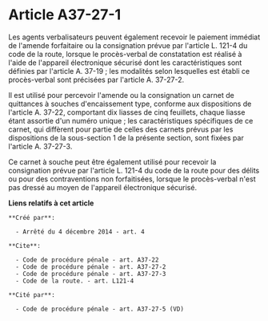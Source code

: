 # Article A37-27-1

Les agents verbalisateurs peuvent également recevoir le paiement immédiat de l'amende forfaitaire ou la consignation prévue
par l'article L. 121-4 du code de la route, lorsque le procès-verbal de constatation est réalisé à l'aide de l'appareil
électronique sécurisé dont les caractéristiques sont définies par l'article A. 37-19 ; les modalités selon lesquelles est
établi ce procès-verbal sont précisées par l'article A. 37-27-2. 

Il est utilisé pour percevoir l'amende ou la consignation un carnet de quittances à souches d'encaissement type, conforme aux
dispositions de l'article A. 37-22, comportant dix liasses de cinq feuillets, chaque liasse étant assortie d'un numéro
unique ; les caractéristiques spécifiques de ce carnet, qui diffèrent pour partie de celles des carnets prévus par les
dispositions de la sous-section 1 de la présente section, sont fixées par l'article A. 37-27-3. 

Ce carnet à souche peut être également utilisé pour recevoir la consignation prévue par l'article L. 121-4 du code de la
route pour des délits ou pour des contraventions non forfaitisées, lorsque le procès-verbal n'est pas dressé au moyen de
l'appareil électronique sécurisé.

**Liens relatifs à cet article**

	**Créé par**:

	  - Arrêté du 4 décembre 2014 - art. 4

	**Cite**:

	  - Code de procédure pénale - art. A37-22
	  - Code de procédure pénale - art. A37-27-2
	  - Code de procédure pénale - art. A37-27-3
	  - Code de la route. - art. L121-4

	**Cité par**:

	  - Code de procédure pénale - art. A37-27-5 (VD)

